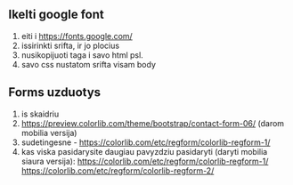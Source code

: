 ## Ikelti google font

1. eiti i https://fonts.google.com/
2. issirinkti srifta, ir jo plocius
3. nusikopijuoti <link> taga i savo html psl.
4. savo css nustatom srifta visam body

## Forms uzduotys

1. is skaidriu
2. https://preview.colorlib.com/theme/bootstrap/contact-form-06/ (darom mobilia versija)
3. sudetingesne - https://colorlib.com/etc/regform/colorlib-regform-1/
4. kas viska pasidarysite daugiau pavyzdziu pasidaryti (daryti mobilia siaura versija): https://colorlib.com/etc/regform/colorlib-regform-1/
   https://colorlib.com/etc/regform/colorlib-regform-2/
